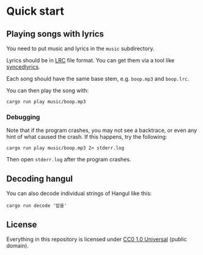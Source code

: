 # Quick start

## Playing songs with lyrics

You need to put music and lyrics in the `music` subdirectory.

Lyrics should be in [LRC][] file format. You can get them via a
tool like [syncedlyrics][].

Each song should have the same base stem, e.g. `boop.mp3` and `boop.lrc`.

You can then play the song with:

```
cargo run play music/boop.mp3
```

### Debugging

Note that if the program crashes, you may not see a backtrace, or even
any hint of what caused the crash. If this happens, try the following:

```
cargo run play music/boop.mp3 2> stderr.log
```

Then open `stderr.log` after the program crashes.

## Decoding hangul

You can also decode individual strings of Hangul like this:

```
cargo run decode '밥을'
```

## License

Everything in this repository is licensed under [CC0 1.0 Universal](./LICENSE.md) (public domain).

[LRC]: https://en.m.wikipedia.org/wiki/LRC_(file_format)
[syncedlyrics]: https://pypi.org/project/syncedlyrics/
